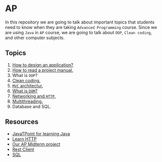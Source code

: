 # AP

In this repository we are going to talk about important topics that students need to know
when they are taking ```Advanced Programming``` course. Since we are using ```Java``` in
```AP``` course, we are going to talk about ```OOP```, ```Clean coding```, and other computer
subjects.

## Topics

1. [How to design an application?](https://github.com/amirhnajafiz-teaching/advanced-programming/blob/master/application/README.md)
2. [How to read a project manual.](https://github.com/amirhnajafiz-teaching/advanced-programming/blob/master/manual/README.md)
3. What is ```OOP```?
4. [Clean coding.](https://github.com/amirhnajafiz-teaching/advanced-programming/blob/master/clean-code/README.md)
5. [```MVC``` architectur.](https://github.com/amirhnajafiz-teaching/advanced-programming/blob/master/mvc/README.md)
6. [What is ```DOM```?](https://github.com/amirhnajafiz-teaching/advanced-programming/blob/master/dom/README.md)
7. [Networking and ```HTTP```.](https://github.com/amirhnajafiz-teaching/advanced-programming/blob/master/network/README.md)
8. [Multithreading.](https://github.com/amirhnajafiz-teaching/advanced-programming/blob/master/thread/README.md)
9. Database and SQL.

## Resources

- [JavaTPoint for learning Java](https://www.javatpoint.com/java-tutorial)
- [Learn HTTP](https://www.tutorialspoint.com/http/index.htm)
- [Our AP Midterm project](https://github.com/amirhnajafiz-university/S2AP04)
- [Rest Client](https://github.com/FarshidNooshi/REST-Client)
- [SQL](https://www.javatpoint.com/sql-tutorial)
